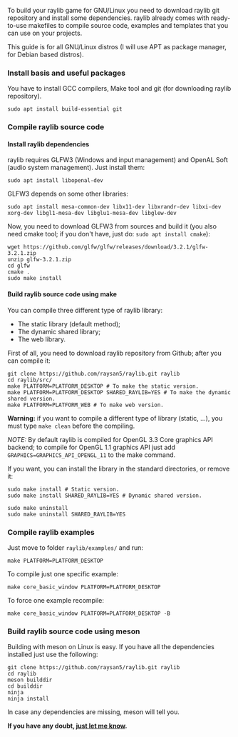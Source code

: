 To build your raylib game for GNU/Linux you need to download raylib git repository and install some dependencies. raylib already comes with ready-to-use makefiles to compile source code, examples and templates that you can use on your projects.

This guide is for all GNU/Linux distros (I will use APT as package manager, for Debian based distros).

### Install basis and useful packages
You have to install GCC compilers, Make tool and git (for downloading raylib repository).

    sudo apt install build-essential git

### Compile raylib source code
#### Install raylib dependencies
raylib requires GLFW3 (Windows and input management) and OpenAL Soft (audio system management). Just install them:

    sudo apt install libopenal-dev

GLFW3 depends on some other libraries:

    sudo apt install mesa-common-dev libx11-dev libxrandr-dev libxi-dev xorg-dev libgl1-mesa-dev libglu1-mesa-dev libglew-dev

Now, you need to download GLFW3 from sources and build it (you also need cmake tool; if you don't have, just do: `sudo apt install cmake`):

    wget https://github.com/glfw/glfw/releases/download/3.2.1/glfw-3.2.1.zip
    unzip glfw-3.2.1.zip
    cd glfw
    cmake .
    sudo make install

#### Build raylib source code using make
You can compile three different type of raylib library:

* The static library (default method);
* The dynamic shared library;
* The web library.

First of all, you need to download raylib repository from Github; after you can compile it:

    git clone https://github.com/raysan5/raylib.git raylib
    cd raylib/src/
    make PLATFORM=PLATFORM_DESKTOP # To make the static version.
    make PLATFORM=PLATFORM_DESKTOP SHARED_RAYLIB=YES # To make the dynamic shared version.
    make PLATFORM=PLATFORM_WEB # To make web version.

**Warning:** if you want to compile a different type of library (static, ...), you must type `make clean` before the compiling.

_NOTE:_ By default raylib is compiled for OpenGL 3.3 Core graphics API backend; to compile for OpenGL 1.1 graphics API just add `GRAPHICS=GRAPHICS_API_OPENGL_11` to the make command.

If you want, you can install the library in the standard directories, or remove it:

    sudo make install # Static version.
    sudo make install SHARED_RAYLIB=YES # Dynamic shared version.
    
    sudo make uninstall
    sudo make uninstall SHARED_RAYLIB=YES

### Compile raylib examples
Just move to folder `raylib/examples/` and run:

    make PLATFORM=PLATFORM_DESKTOP

To compile just one specific example:

    make core_basic_window PLATFORM=PLATFORM_DESKTOP

To force one example recompile:

    make core_basic_window PLATFORM=PLATFORM_DESKTOP -B

### Build raylib source code using meson

Building with meson on Linux is easy. If you have all the dependencies installed just use the following:

```
git clone https://github.com/raysan5/raylib.git raylib
cd raylib
meson builddir
cd builddir
ninja
ninja install
```

In case any dependencies are missing, meson will tell you.

**If you have any doubt, [just let me know][raysan5].**

[raysan5]: mailto:raysan5@gmail.com "Ramon Santamaria - Ray San"